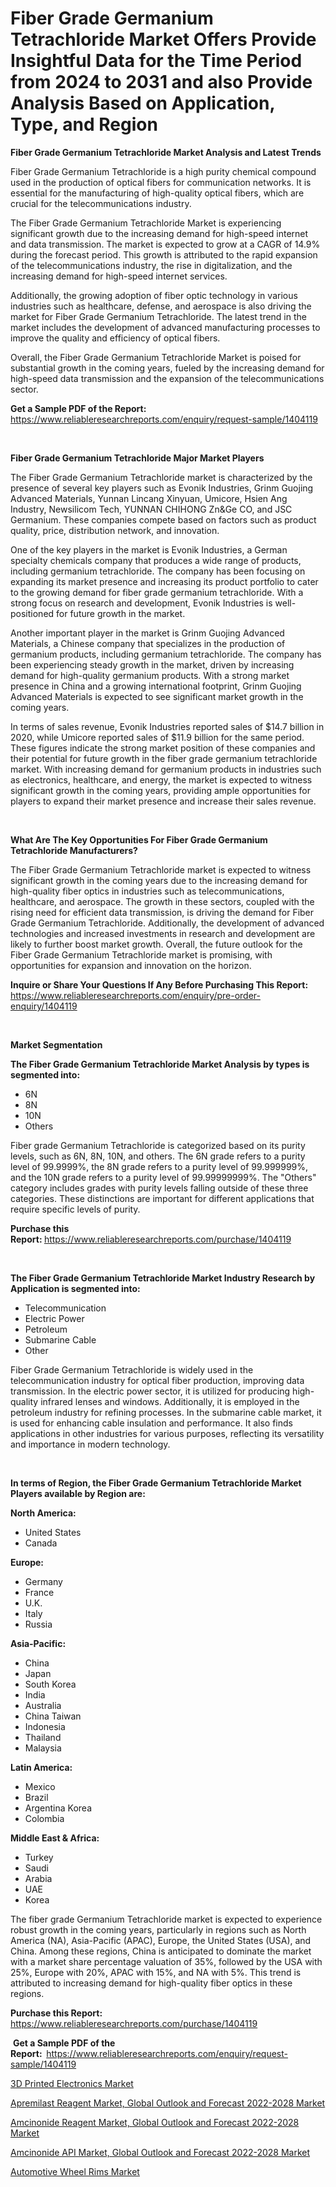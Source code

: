 <p><h1>Fiber Grade Germanium Tetrachloride Market Offers Provide Insightful Data for the Time Period from 2024 to 2031 and also Provide Analysis Based on Application, Type, and Region</h1></p><p><strong>Fiber Grade Germanium Tetrachloride Market Analysis and Latest Trends</strong></p>
<p><p>Fiber Grade Germanium Tetrachloride is a high purity chemical compound used in the production of optical fibers for communication networks. It is essential for the manufacturing of high-quality optical fibers, which are crucial for the telecommunications industry.</p><p>The Fiber Grade Germanium Tetrachloride Market is experiencing significant growth due to the increasing demand for high-speed internet and data transmission. The market is expected to grow at a CAGR of 14.9% during the forecast period. This growth is attributed to the rapid expansion of the telecommunications industry, the rise in digitalization, and the increasing demand for high-speed internet services.</p><p>Additionally, the growing adoption of fiber optic technology in various industries such as healthcare, defense, and aerospace is also driving the market for Fiber Grade Germanium Tetrachloride. The latest trend in the market includes the development of advanced manufacturing processes to improve the quality and efficiency of optical fibers.</p><p>Overall, the Fiber Grade Germanium Tetrachloride Market is poised for substantial growth in the coming years, fueled by the increasing demand for high-speed data transmission and the expansion of the telecommunications sector.</p></p>
<p><strong>Get a Sample PDF of the Report:&nbsp;</strong> <a href="https://www.reliableresearchreports.com/enquiry/request-sample/1404119">https://www.reliableresearchreports.com/enquiry/request-sample/1404119</a></p>
<p>&nbsp;</p>
<p><strong>Fiber Grade Germanium Tetrachloride Major Market Players</strong></p>
<p><p>The Fiber Grade Germanium Tetrachloride market is characterized by the presence of several key players such as Evonik Industries, Grinm Guojing Advanced Materials, Yunnan Lincang Xinyuan, Umicore, Hsien Ang Industry, Newsilicom Tech, YUNNAN CHIHONG Zn&Ge CO, and JSC Germanium. These companies compete based on factors such as product quality, price, distribution network, and innovation.</p><p>One of the key players in the market is Evonik Industries, a German specialty chemicals company that produces a wide range of products, including germanium tetrachloride. The company has been focusing on expanding its market presence and increasing its product portfolio to cater to the growing demand for fiber grade germanium tetrachloride. With a strong focus on research and development, Evonik Industries is well-positioned for future growth in the market.</p><p>Another important player in the market is Grinm Guojing Advanced Materials, a Chinese company that specializes in the production of germanium products, including germanium tetrachloride. The company has been experiencing steady growth in the market, driven by increasing demand for high-quality germanium products. With a strong market presence in China and a growing international footprint, Grinm Guojing Advanced Materials is expected to see significant market growth in the coming years.</p><p>In terms of sales revenue, Evonik Industries reported sales of $14.7 billion in 2020, while Umicore reported sales of $11.9 billion for the same period. These figures indicate the strong market position of these companies and their potential for future growth in the fiber grade germanium tetrachloride market. With increasing demand for germanium products in industries such as electronics, healthcare, and energy, the market is expected to witness significant growth in the coming years, providing ample opportunities for players to expand their market presence and increase their sales revenue.</p></p>
<p>&nbsp;</p>
<p><strong>What Are The Key Opportunities For Fiber Grade Germanium Tetrachloride Manufacturers?</strong></p>
<p><p>The Fiber Grade Germanium Tetrachloride market is expected to witness significant growth in the coming years due to the increasing demand for high-quality fiber optics in industries such as telecommunications, healthcare, and aerospace. The growth in these sectors, coupled with the rising need for efficient data transmission, is driving the demand for Fiber Grade Germanium Tetrachloride. Additionally, the development of advanced technologies and increased investments in research and development are likely to further boost market growth. Overall, the future outlook for the Fiber Grade Germanium Tetrachloride market is promising, with opportunities for expansion and innovation on the horizon.</p></p>
<p><strong>Inquire or Share Your Questions If Any Before Purchasing This Report:</strong> <a href="https://www.reliableresearchreports.com/enquiry/pre-order-enquiry/1404119">https://www.reliableresearchreports.com/enquiry/pre-order-enquiry/1404119</a></p>
<p>&nbsp;</p>
<p><strong>Market Segmentation</strong></p>
<p><strong>The Fiber Grade Germanium Tetrachloride Market Analysis by types is segmented into:</strong></p>
<p><ul><li>6N</li><li>8N</li><li>10N</li><li>Others</li></ul></p>
<p><p>Fiber grade Germanium Tetrachloride is categorized based on its purity levels, such as 6N, 8N, 10N, and others. The 6N grade refers to a purity level of 99.9999%, the 8N grade refers to a purity level of 99.999999%, and the 10N grade refers to a purity level of 99.99999999%. The "Others" category includes grades with purity levels falling outside of these three categories. These distinctions are important for different applications that require specific levels of purity.</p></p>
<p><strong>Purchase this Report:&nbsp;</strong><a href="https://www.reliableresearchreports.com/purchase/1404119">https://www.reliableresearchreports.com/purchase/1404119</a></p>
<p>&nbsp;</p>
<p><strong>The Fiber Grade Germanium Tetrachloride Market Industry Research by Application is segmented into:</strong></p>
<p><ul><li>Telecommunication</li><li>Electric Power</li><li>Petroleum</li><li>Submarine Cable</li><li>Other</li></ul></p>
<p><p>Fiber Grade Germanium Tetrachloride is widely used in the telecommunication industry for optical fiber production, improving data transmission. In the electric power sector, it is utilized for producing high-quality infrared lenses and windows. Additionally, it is employed in the petroleum industry for refining processes. In the submarine cable market, it is used for enhancing cable insulation and performance. It also finds applications in other industries for various purposes, reflecting its versatility and importance in modern technology.</p></p>
<p>&nbsp;</p>
<p><strong>In terms of Region, the Fiber Grade Germanium Tetrachloride Market Players available by Region are:</strong></p>
<p>
    <p> <strong> North America: </strong>
        <ul>
            <li>United States</li>
            <li>Canada</li>
        </ul>
        </p> 
    <p> <strong> Europe: </strong>
        <ul>
            <li>Germany</li>
            <li>France</li>
            <li>U.K.</li>
            <li>Italy</li>
            <li>Russia</li>
        </ul>
        </p> 
    <p> <strong> Asia-Pacific: </strong>
        <ul>
            <li>China</li>
            <li>Japan</li>
            <li>South Korea</li>
            <li>India</li>
            <li>Australia</li>
            <li>China Taiwan</li>
            <li>Indonesia</li>
            <li>Thailand</li>
            <li>Malaysia</li>
        </ul>
        </p> 
    <p> <strong> Latin America: </strong>
        <ul>
            <li>Mexico</li>
            <li>Brazil</li>
            <li>Argentina Korea</li>
            <li>Colombia</li>
        </ul>
        </p> 
    <p> <strong> Middle East & Africa: </strong>
        <ul>
            <li>Turkey</li>
            <li>Saudi</li>
            <li>Arabia</li>
            <li>UAE</li>
            <li>Korea</li>
        </ul>
    </p>
    </p>
<p><p>The fiber grade Germanium Tetrachloride market is expected to experience robust growth in the coming years, particularly in regions such as North America (NA), Asia-Pacific (APAC), Europe, the United States (USA), and China. Among these regions, China is anticipated to dominate the market with a market share percentage valuation of 35%, followed by the USA with 25%, Europe with 20%, APAC with 15%, and NA with 5%. This trend is attributed to increasing demand for high-quality fiber optics in these regions.</p></p>
<p><strong>Purchase this Report: </strong><a href="https://www.reliableresearchreports.com/purchase/1404119">https://www.reliableresearchreports.com/purchase/1404119</a></p>
<p>&nbsp;<strong>Get a Sample PDF of the Report:&nbsp;&nbsp;</strong><a href="https://www.reliableresearchreports.com/enquiry/request-sample/1404119">https://www.reliableresearchreports.com/enquiry/request-sample/1404119</a></p>
<p><strong></strong></p>
<p><p><a href="https://view.publitas.com/reportprime-1/3d-printed-electronics-market-size-focuses-on-market-dynamics-in-depth-analysis-and-future-projections-of-its-market-forecasted-for-period-from-2024-to-2031/">3D Printed Electronics Market</a></p><p><a href="https://circular-yam-9b9.notion.site/Apremilast-Reagent-Market-Global-Outlook-and-Forecast-2022-2028-Market-Centers-on-Aspects-such-as--286d2743fc8840fa87669ac51d35ecf9">Apremilast Reagent Market, Global Outlook and Forecast 2022-2028 Market</a></p><p><a href="https://extreme-scabiosa-c81.notion.site/Amcinonide-Reagent-Market-Global-Outlook-and-Forecast-2022-2028-Market-Size-Share-Trends-Analysi-db32366735074424aa6d12d36bc15606">Amcinonide Reagent Market, Global Outlook and Forecast 2022-2028 Market</a></p><p><a href="https://metal-farmhouse-e95.notion.site/Amcinonide-API-Market-Global-Outlook-and-Forecast-2022-2028-Market-Insights-Market-Players-and-For-c88661f067f24fe1915f75f8de852073">Amcinonide API Market, Global Outlook and Forecast 2022-2028 Market</a></p><p><a href="https://view.publitas.com/reportprime-1/automotive-wheel-rims-market-size-and-growth-market-segmentation-regional-and-country-breakdowns-and-market-trends-for-period-from-2024-2031/">Automotive Wheel Rims Market</a></p></p>